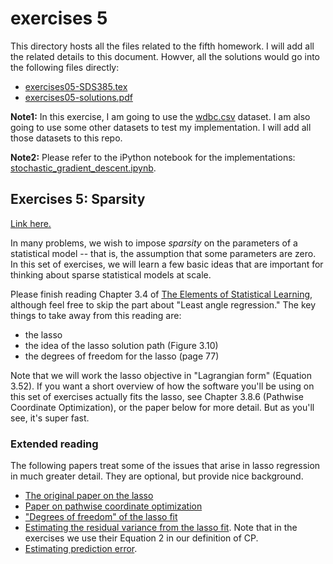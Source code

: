 # exercises 5
This directory hosts all the files related to the fifth homework.
I will add all the related details to this document. Howver, all the solutions would go into the following files directly:

* [exercises05-SDS385.tex](exercises05-SDS385.tex)
* [exercises05-solutions.pdf](exercises05-solutions.pdf)


**Note1:**  In this exercise, I am going to use the [wdbc.csv](https://github.com/anvaribs/SDS385/tree/master/data/wdbc.csv) dataset. I am also going to use some other datasets to test my implementation. I will add all those datasets to this repo. 

**Note2:** Please refer to the iPython notebook for the implementations: [stochastic_gradient_descent.ipynb](src/stochastic_gradient_descent.ipynb).

## Exercises 5: Sparsity

[Link here.](exercises05-SDS385.pdf)

In many problems, we wish to impose _sparsity_ on the parameters of a statistical model -- that is, the assumption that some parameters are zero. In this set of exercises, we will learn a few basic ideas that are important for thinking about sparse statistical models at scale.

Please finish reading Chapter 3.4 of [The Elements of Statistical Learning](http://statweb.stanford.edu/~tibs/ElemStatLearn/), although feel free to skip the part about "Least angle regression."  The key things to take away from this reading are:  
- the lasso  
- the idea of the lasso solution path (Figure 3.10)  
- the degrees of freedom for the lasso (page 77)

Note that we will work the lasso objective in "Lagrangian form" (Equation 3.52).  If you want a short overview of how the software you'll be using on this set of exercises actually fits the lasso, see Chapter 3.8.6 (Pathwise Coordinate Optimization), or the paper below for more detail.  But as you'll see, it's super fast.

### Extended reading

The following papers treat some of the issues that arise in lasso regression in much greater detail.  They are optional, but provide nice background.

- [The original paper on the lasso](http://statweb.stanford.edu/~tibs/lasso/lasso.pdf) 
- [Paper on pathwise coordinate optimization](http://arxiv.org/pdf/0708.1485.pdf)  
- ["Degrees of freedom" of the lasso fit](https://projecteuclid.org/euclid.aos/1194461726)  
- [Estimating the residual variance from the lasso fit](https://arxiv.org/abs/1311.5274).  Note that in the exercises we use their Equation 2 in our definition of CP.  
- [Estimating prediction error](https://people.eecs.berkeley.edu/~jordan/sail/readings/archive/efron_Cp.pdf).  

